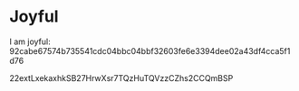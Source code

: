 # Joyful

I am joyful: 92cabe67574b735541cdc04bbc04bbf32603fe6e3394dee02a43df4cca5f1d76


22extLxekaxhkSB27HrwXsr7TQzHuTQVzzCZhs2CCQmBSP
